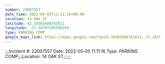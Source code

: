 ```yaml
---
number: 22007557
date_time: 2022-05-05T11:11:16+00:00
location: 14 OAK ST
latitude: 42.39302608761611
longitude: -71.16787266506249
type: PARKING COMP
google_maps_link: https://maps.google.com/?q=42.39302608761611,-71.16787266506249
---
```


;;;Incident #: 22007557   Date: 2022-05-05 11:11:16   Type: PARKING COMP;;;Location: 14 OAK ST;;;;;;
